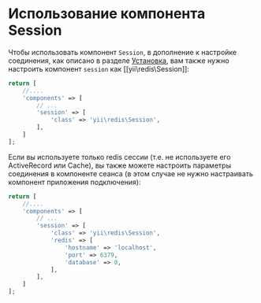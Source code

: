 Использование компонента Session
===========================

Чтобы использовать компонент `Session`, в дополнение к настройке соединения, как описано в разделе [Установка](installation.md), вам также нужно настроить компонент `session` как [[yii\redis\Session]]:

```php
return [
    //....
    'components' => [
        // ...
        'session' => [
            'class' => 'yii\redis\Session',
        ],
    ]
];
```

Если вы используете только redis сессии (т.е. не используете его ActiveRecord или Cache), вы также можете настроить параметры соединения в компоненте сеанса (в этом случае не нужно настраивать компонент приложения подключения):

```php
return [
    //....
    'components' => [
        // ...
        'session' => [
            'class' => 'yii\redis\Session',
            'redis' => [
                'hostname' => 'localhost',
                'port' => 6379,
                'database' => 0,
            ],
        ],
    ]
];
```